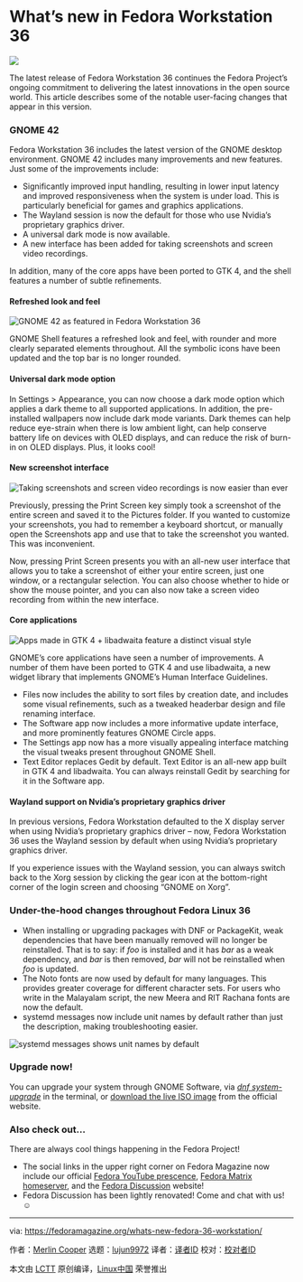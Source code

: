 [#]: subject: "What’s new in Fedora Workstation 36"
[#]: via: "https://fedoramagazine.org/whats-new-fedora-36-workstation/"
[#]: author: "Merlin Cooper https://fedoramagazine.org/author/mxanthropocene/"
[#]: collector: "lujun9972"
[#]: translator: " "
[#]: reviewer: " "
[#]: publisher: " "
[#]: url: " "

What’s new in Fedora Workstation 36
======

![][1]

The latest release of Fedora Workstation 36 continues the Fedora Project’s ongoing commitment to delivering the latest innovations in the open source world. This article describes some of the notable user-facing changes that appear in this version.

### GNOME 42

Fedora Workstation 36 includes the latest version of the GNOME desktop environment. GNOME 42 includes many improvements and new features. Just some of the improvements include:

  * Significantly improved input handling, resulting in lower input latency and improved responsiveness when the system is under load. This is particularly beneficial for games and graphics applications.
  * The Wayland session is now the default for those who use Nvidia’s proprietary graphics driver.
  * A universal dark mode is now available.
  * A new interface has been added for taking screenshots and screen video recordings.



In addition, many of the core apps have been ported to GTK 4, and the shell features a number of subtle refinements.

#### Refreshed look and feel

![GNOME 42 as featured in Fedora Workstation 36][2]

GNOME Shell features a refreshed look and feel, with rounder and more clearly separated elements throughout. All the symbolic icons have been updated and the top bar is no longer rounded.

#### Universal dark mode option

In Settings > Appearance, you can now choose a dark mode option which applies a dark theme to all supported applications. In addition, the pre-installed wallpapers now include dark mode variants. Dark themes can help reduce eye-strain when there is low ambient light, can help conserve battery life on devices with OLED displays, and can reduce the risk of burn-in on OLED displays. Plus, it looks cool!

#### New screenshot interface

![Taking screenshots and screen video recordings is now easier than ever][3]

Previously, pressing the Print Screen key simply took a screenshot of the entire screen and saved it to the Pictures folder. If you wanted to customize your screenshots, you had to remember a keyboard shortcut, or manually open the Screenshots app and use that to take the screenshot you wanted. This was inconvenient.

Now, pressing Print Screen presents you with an all-new user interface that allows you to take a screenshot of either your entire screen, just one window, or a rectangular selection. You can also choose whether to hide or show the mouse pointer, and you can also now take a screen video recording from within the new interface.

#### Core applications

![Apps made in GTK 4 + libadwaita feature a distinct visual style][4]

GNOME’s core applications have seen a number of improvements. A number of them have been ported to GTK 4 and use libadwaita, a new widget library that implements GNOME’s Human Interface Guidelines.

  * Files now includes the ability to sort files by creation date, and includes some visual refinements, such as a tweaked headerbar design and file renaming interface.
  * The Software app now includes a more informative update interface, and more prominently features GNOME Circle apps.
  * The Settings app now has a more visually appealing interface matching the visual tweaks present throughout GNOME Shell.
  * Text Editor replaces Gedit by default. Text Editor is an all-new app built in GTK 4 and libadwaita. You can always reinstall Gedit by searching for it in the Software app.



#### Wayland support on Nvidia’s proprietary graphics driver

In previous versions, Fedora Workstation defaulted to the X display server when using Nvidia’s proprietary graphics driver – now, Fedora Workstation 36 uses the Wayland session by default when using Nvidia’s proprietary graphics driver.

If you experience issues with the Wayland session, you can always switch back to the Xorg session by clicking the gear icon at the bottom-right corner of the login screen and choosing “GNOME on Xorg”.

### Under-the-hood changes throughout Fedora Linux 36

  * When installing or upgrading packages with DNF or PackageKit, weak dependencies that have been manually removed will no longer be reinstalled. That is to say: if _foo_ is installed and it has _bar_ as a weak dependency, and _bar_ is then removed, _bar_ will not be reinstalled when _foo_ is updated.
  * The Noto fonts are now used by default for many languages. This provides greater coverage for different character sets. For users who write in the Malayalam script, the new Meera and RIT Rachana fonts are now the default.
  * systemd messages now include unit names by default rather than just the description, making troubleshooting easier.



![systemd messages shows unit names by default][5]

### Upgrade now!

You can upgrade your system through GNOME Software, via _[dnf system-upgrade][6]_ in the terminal, or [download the live ISO image][7] from the official website.

### Also check out…

There are always cool things happening in the Fedora Project!

  * The social links in the upper right corner on Fedora Magazine now include our official [Fedora YouTube prescence][8], [Fedora Matrix homeserver][9], and the [Fedora Discussion][10] website!
  * Fedora Discussion has been lightly renovated! Come and chat with us! ☺️



--------------------------------------------------------------------------------

via: https://fedoramagazine.org/whats-new-fedora-36-workstation/

作者：[Merlin Cooper][a]
选题：[lujun9972][b]
译者：[译者ID](https://github.com/译者ID)
校对：[校对者ID](https://github.com/校对者ID)

本文由 [LCTT](https://github.com/LCTT/TranslateProject) 原创编译，[Linux中国](https://linux.cn/) 荣誉推出

[a]: https://fedoramagazine.org/author/mxanthropocene/
[b]: https://github.com/lujun9972
[1]: https://fedoramagazine.org/wp-content/uploads/2022/04/fedora36workstation-816x345.jpg
[2]: https://fedoramagazine.org/wp-content/uploads/2022/03/fw36-1-1024x640.png
[3]: https://fedoramagazine.org/wp-content/uploads/2022/03/scrui.png
[4]: https://fedoramagazine.org/wp-content/uploads/2022/03/libadwaitat-1024x633.png
[5]: https://fedoramagazine.org/wp-content/uploads/2022/03/systemdmsg.png
[6]: https://docs.fedoraproject.org/en-US/quick-docs/dnf-system-upgrade/
[7]: https://getfedora.org/en/workstation/download/
[8]: https://www.youtube.com/channel/UCnIfca4LPFVn8-FjpPVc1ow
[9]: https://chat.fedoraproject.org/#/welcome
[10]: https://discussion.fedoraproject.org/
